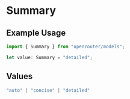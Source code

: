 # Summary

## Example Usage

```typescript
import { Summary } from "openrouter/models";

let value: Summary = "detailed";
```

## Values

```typescript
"auto" | "concise" | "detailed"
```